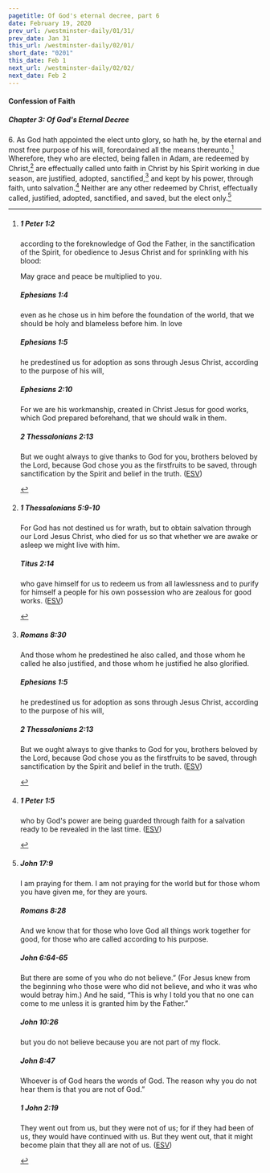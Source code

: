 ```yaml
---
pagetitle: Of God's eternal decree, part 6
date: February 19, 2020
prev_url: /westminster-daily/01/31/
prev_date: Jan 31
this_url: /westminster-daily/02/01/
short_date: "0201"
this_date: Feb 1
next_url: /westminster-daily/02/02/
next_date: Feb 2
---
```


#### Confession of Faith

##### Chapter 3: Of God's Eternal Decree

<span class="q">6.</span> As God hath appointed the elect unto glory, so hath he, by the eternal and most free purpose of his will, foreordained all the means thereunto.[^fnref:wcf1] Wherefore, they who are elected, being fallen in Adam, are redeemed by Christ,[^fnref:wcf2] are effectually called unto faith in Christ by his Spirit working in due season, are justified, adopted, sanctified,[^fnref:wcf3] and kept by his power, through faith, unto salvation.[^fnref:wcf4] Neither are any other redeemed by Christ, effectually called, justified, adopted, sanctified, and saved, but the elect only.[^fnref:wcf5]

[^fnref:wcf1]: <div class="esv"><h5>1 Peter 1:2</h5> <div class="esv-text"><p id="p60001002.01-1">according to the foreknowledge of God the Father, in the sanctification of the Spirit, for obedience to Jesus Christ and for sprinkling with his blood:</p> <p id="p60001002.26-1">May grace and peace be multiplied to you.</p> </div><h5>Ephesians 1:4</h5> <div class="esv-text"><p id="p49001004.01-2">even as he chose us in him before the foundation of the world, that we should be holy and blameless before him. In love</p> </div><h5>Ephesians 1:5</h5> <div class="esv-text"><p id="p49001005.01-3">he predestined us for adoption as sons through Jesus Christ, according to the purpose of his will,</p> </div><h5>Ephesians 2:10</h5> <div class="esv-text"><p id="p49002010.01-4">For we are his workmanship, created in Christ Jesus for good works, which God prepared beforehand, that we should walk in them.</p> </div><h5>2 Thessalonians 2:13</h5> <div class="esv-text"> <p id="p53002013.03-5">But we ought always to give thanks to God for you, brothers beloved by the Lord, because God chose you as the firstfruits to be saved, through sanctification by the Spirit and belief in the truth.  (<a href="http://www.esv.org" class="copyright">ESV</a>)</p> </div> </div>

[^fnref:wcf2]: <div class="esv"><h5>1 Thessalonians 5:9-10</h5> <div class="esv-text"><p id="p52005009.01-1">For God has not destined us for wrath, but to obtain salvation through our Lord Jesus Christ, who died for us so that whether we are awake or asleep we might live with him.</p> </div><h5>Titus 2:14</h5> <div class="esv-text"><p id="p56002014.01-2">who gave himself for us to redeem us from all lawlessness and to purify for himself a people for his own possession who are zealous for good works.  (<a href="http://www.esv.org" class="copyright">ESV</a>)</p> </div> </div>

[^fnref:wcf3]: <div class="esv"><h5>Romans 8:30</h5> <div class="esv-text"><p id="p45008030.01-1">And those whom he predestined he also called, and those whom he called he also justified, and those whom he justified he also glorified.</p> </div><h5>Ephesians 1:5</h5> <div class="esv-text"><p id="p49001005.01-2">he predestined us for adoption as sons through Jesus Christ, according to the purpose of his will,</p> </div><h5>2 Thessalonians 2:13</h5> <div class="esv-text"> <p id="p53002013.03-3">But we ought always to give thanks to God for you, brothers beloved by the Lord, because God chose you as the firstfruits to be saved, through sanctification by the Spirit and belief in the truth.  (<a href="http://www.esv.org" class="copyright">ESV</a>)</p> </div> </div>

[^fnref:wcf4]: <div class="esv"><h5>1 Peter 1:5</h5> <div class="esv-text"><p id="p60001005.01-1">who by God's power are being guarded through faith for a salvation ready to be revealed in the last time.  (<a href="http://www.esv.org" class="copyright">ESV</a>)</p> </div> </div>

[^fnref:wcf5]: <div class="esv"><h5>John 17:9</h5> <div class="esv-text"><p id="p43017009.01-1"><span class="woc">I am praying for them. I am not praying for the world but for those whom you have given me, for they are yours.</span></p> </div><h5>Romans 8:28</h5> <div class="esv-text"><p id="p45008028.01-2">And we know that for those who love God all things work together for good, for those who are called according to his purpose.</p> </div><h5>John 6:64-65</h5> <div class="esv-text"><p id="p43006064.01-3"><span class="woc">But there are some of you who do not believe.&#8221;</span> (For Jesus knew from the beginning who those were who did not believe, and who it was who would betray him.) And he said, <span class="woc">&#8220;This is why I told you that no one can come to me unless it is granted him by the Father.&#8221;</span></p> </div><h5>John 10:26</h5> <div class="esv-text"><p id="p43010026.01-4"><span class="woc">but you do not believe because you are not part of my flock.</span></p> </div><h5>John 8:47</h5> <div class="esv-text"><p id="p43008047.01-5"><span class="woc">Whoever is of God hears the words of God. The reason why you do not hear them is that you are not of God.&#8221;</span></p> </div><h5>1 John 2:19</h5> <div class="esv-text"><p id="p62002019.01-6">They went out from us, but they were not of us; for if they had been of us, they would have continued with us. But they went out, that it might become plain that they all are not of us.  (<a href="http://www.esv.org" class="copyright">ESV</a>)</p> </div> </div>

